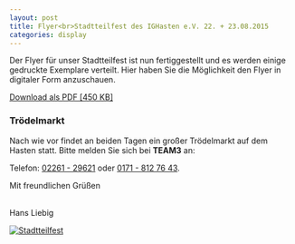 ```yaml
---
layout: post
title: Flyer<br>Stadtteilfest des IGHasten e.V. 22. + 23.08.2015
categories: display
---
```


<div class="row">
  <div class="col-md-9">
    <p>
      Der Flyer für unser Stadtteilfest ist nun fertiggestellt und es werden einige gedruckte Exemplare verteilt.
      Hier haben Sie die Möglichkeit den Flyer in digitaler Form anzuschauen.
    </p>
    <p>
      <a class="btn btn-default" href="{{ site.baseurl }}/downloads/2015/stadtteilfest.pdf" target="_blank">Download als PDF [450 KB]</a>
    </p>
    <p>
      <h3>Trödelmarkt</h3>
      Nach wie vor findet an beiden Tagen ein großer Trödelmarkt auf dem Hasten statt. Bitte melden Sie sich bei
      <strong>TEAM3</strong> an:
    </p>
    <p>
      Telefon: <a href="tel:02261 - 29621">02261 - 29621</a> oder <a href="tel:0171 - 812 76 43">0171 - 812 76 43</a>.
    </p>
    <p>
      Mit freundlichen Grüßen
    </p>
    <p>
      <br>
      Hans Liebig
    </p>
  </div>

  <div class="col-md-3">
    <a href="{{ site.baseurl }}/downloads/2015/stadtteilfest.pdf" target="_blank">
      <img src="{{ site.baseurl }}/images/2015/stadtteilfest.jpg" alt="Stadtteilfest" />
    </a>
  </div>
</div>
